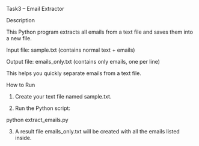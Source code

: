 Task3 – Email Extractor

Description

This Python program extracts all emails from a text file and saves them into a new file.

Input file: sample.txt (contains normal text + emails)

Output file: emails_only.txt (contains only emails, one per line)


This helps you quickly separate emails from a text file.

How to Run

1. Create your text file named sample.txt.


2. Run the Python script:

python extract_emails.py


3. A result file emails_only.txt will be created with all the emails listed inside.